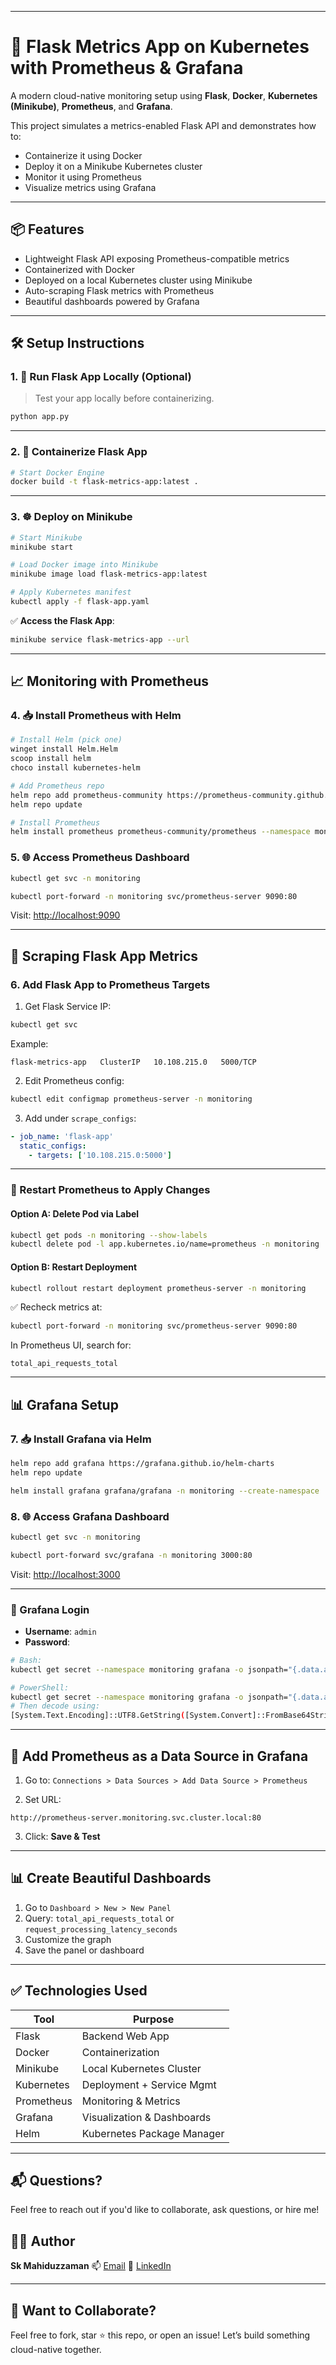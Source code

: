
---
# 🚀 Flask Metrics App on Kubernetes with Prometheus & Grafana

A modern cloud-native monitoring setup using **Flask**, **Docker**, **Kubernetes (Minikube)**, **Prometheus**, and **Grafana**.

This project simulates a metrics-enabled Flask API and demonstrates how to:
- Containerize it using Docker
- Deploy it on a Minikube Kubernetes cluster
- Monitor it using Prometheus
- Visualize metrics using Grafana

---

## 📦 Features

- Lightweight Flask API exposing Prometheus-compatible metrics
- Containerized with Docker
- Deployed on a local Kubernetes cluster using Minikube
- Auto-scraping Flask metrics with Prometheus
- Beautiful dashboards powered by Grafana

---

## 🛠️ Setup Instructions

### 1. 🧪 Run Flask App Locally (Optional)

> Test your app locally before containerizing.
```bash
python app.py
````

---

### 2. 🐳 Containerize Flask App

```bash
# Start Docker Engine
docker build -t flask-metrics-app:latest .
```

---

### 3. ☸️ Deploy on Minikube

```bash
# Start Minikube
minikube start

# Load Docker image into Minikube
minikube image load flask-metrics-app:latest

# Apply Kubernetes manifest
kubectl apply -f flask-app.yaml
```

✅ **Access the Flask App**:

```bash
minikube service flask-metrics-app --url
```

---

## 📈 Monitoring with Prometheus

### 4. 📥 Install Prometheus with Helm

```bash
# Install Helm (pick one)
winget install Helm.Helm
scoop install helm
choco install kubernetes-helm

# Add Prometheus repo
helm repo add prometheus-community https://prometheus-community.github.io/helm-charts
helm repo update

# Install Prometheus
helm install prometheus prometheus-community/prometheus --namespace monitoring --create-namespace
```

### 5. 🌐 Access Prometheus Dashboard

```bash
kubectl get svc -n monitoring

kubectl port-forward -n monitoring svc/prometheus-server 9090:80
```

Visit: [http://localhost:9090](http://localhost:9090)

---

## 🔗 Scraping Flask App Metrics

### 6. Add Flask App to Prometheus Targets

1. Get Flask Service IP:

```bash
kubectl get svc
```

Example:

```
flask-metrics-app   ClusterIP   10.108.215.0   5000/TCP
```

2. Edit Prometheus config:

```bash
kubectl edit configmap prometheus-server -n monitoring
```

3. Add under `scrape_configs`:

```yaml
- job_name: 'flask-app'
  static_configs:
    - targets: ['10.108.215.0:5000']
```

---

### 🔄 Restart Prometheus to Apply Changes

#### Option A: Delete Pod via Label

```bash
kubectl get pods -n monitoring --show-labels
kubectl delete pod -l app.kubernetes.io/name=prometheus -n monitoring
```

#### Option B: Restart Deployment

```bash
kubectl rollout restart deployment prometheus-server -n monitoring
```

✅ Recheck metrics at:

```bash
kubectl port-forward -n monitoring svc/prometheus-server 9090:80
```

In Prometheus UI, search for:

```
total_api_requests_total
```

---

## 📊 Grafana Setup

### 7. 📥 Install Grafana via Helm

```bash
helm repo add grafana https://grafana.github.io/helm-charts
helm repo update

helm install grafana grafana/grafana -n monitoring --create-namespace
```

### 8. 🌐 Access Grafana Dashboard

```bash
kubectl get svc -n monitoring

kubectl port-forward svc/grafana -n monitoring 3000:80
```

Visit: [http://localhost:3000](http://localhost:3000)

---

### 🔐 Grafana Login

* **Username**: `admin`
* **Password**:

```bash
# Bash:
kubectl get secret --namespace monitoring grafana -o jsonpath="{.data.admin-password}" | base64 --decode

# PowerShell:
kubectl get secret --namespace monitoring grafana -o jsonpath="{.data.admin-password}"
# Then decode using:
[System.Text.Encoding]::UTF8.GetString([System.Convert]::FromBase64String("<your_base64_password>"))
```

---

## 📡 Add Prometheus as a Data Source in Grafana

1. Go to:
   `Connections > Data Sources > Add Data Source > Prometheus`

2. Set URL:

```
http://prometheus-server.monitoring.svc.cluster.local:80
```

3. Click: **Save & Test**

---

## 📊 Create Beautiful Dashboards

1. Go to `Dashboard > New > New Panel`
2. Query:
   `total_api_requests_total` or `request_processing_latency_seconds`
3. Customize the graph
4. Save the panel or dashboard

---

## ✅ Technologies Used

| Tool       | Purpose                    |
| ---------- | -------------------------- |
| Flask      | Backend Web App            |
| Docker     | Containerization           |
| Minikube   | Local Kubernetes Cluster   |
| Kubernetes | Deployment + Service Mgmt  |
| Prometheus | Monitoring & Metrics       |
| Grafana    | Visualization & Dashboards |
| Helm       | Kubernetes Package Manager |

---

## 📬 Questions?

Feel free to reach out if you'd like to collaborate, ask questions, or hire me!

## 👨‍💻 Author

**Sk Mahiduzzaman**
📫 [Email](mailto:mohiduz03@gmail.com)
🔗 [LinkedIn](https://www.linkedin.com/in/sk-mahiduzzaman)

---

## 🌟 Want to Collaborate?

Feel free to fork, star ⭐ this repo, or open an issue! Let’s build something cloud-native together.

